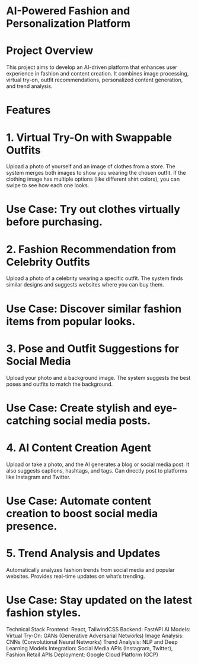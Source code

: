 # AI-Powered Fashion and Personalization Platform
# Project Overview
This project aims to develop an AI-driven platform that enhances user experience in fashion and content creation. It combines image processing, virtual try-on, outfit recommendations, personalized content generation, and trend analysis.

# Features
# 1. Virtual Try-On with Swappable Outfits
Upload a photo of yourself and an image of clothes from a store.
The system merges both images to show you wearing the chosen outfit.
If the clothing image has multiple options (like different shirt colors), you can swipe to see how each one looks.
# Use Case: Try out clothes virtually before purchasing.
# 2. Fashion Recommendation from Celebrity Outfits
Upload a photo of a celebrity wearing a specific outfit.
The system finds similar designs and suggests websites where you can buy them.
# Use Case: Discover similar fashion items from popular looks.
# 3. Pose and Outfit Suggestions for Social Media
Upload your photo and a background image.
The system suggests the best poses and outfits to match the background.
# Use Case: Create stylish and eye-catching social media posts.
# 4. AI Content Creation Agent
Upload or take a photo, and the AI generates a blog or social media post.
It also suggests captions, hashtags, and tags.
Can directly post to platforms like Instagram and Twitter.
# Use Case: Automate content creation to boost social media presence.
# 5. Trend Analysis and Updates
Automatically analyzes fashion trends from social media and popular websites.
Provides real-time updates on what’s trending.
# Use Case: Stay updated on the latest fashion styles.
Technical Stack
Frontend: React, TailwindCSS
Backend: FastAPI
AI Models:
Virtual Try-On: GANs (Generative Adversarial Networks)
Image Analysis: CNNs (Convolutional Neural Networks)
Trend Analysis: NLP and Deep Learning Models
Integration: Social Media APIs (Instagram, Twitter), Fashion Retail APIs
Deployment: Google Cloud Platform (GCP)
